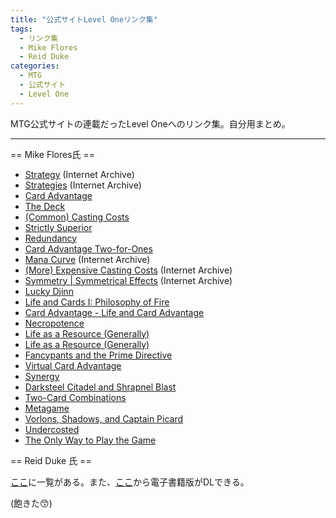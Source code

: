 ```yaml
---
title: "公式サイトLevel Oneリンク集"
tags:
  - リンク集
  - Mike Flores
  - Reid Duke
categories:
  - MTG
  - 公式サイト
  - Level One
---
```


MTG公式サイトの連載だったLevel Oneへのリンク集。自分用まとめ。

<!-- more -->

----

== Mike Flores氏 ==

  * [Strategy](http://web.archive.org/web/20140707094843/http://archive.wizards.com/Magic/magazine/article.aspx?x=mtg/daily/lo/284) (Internet Archive)
  * [Strategies](http://web.archive.org/web/20140723071613/http://archive.wizards.com/Magic/magazine/article.aspx?x=mtg/daily/lo/285) (Internet Archive)
  * [Card Advantage](http://magic.wizards.com/en/articles/archive/level-one/card-advantage-2014-02-14)
  * [The Deck](http://magic.wizards.com/en/articles/archive/level-one/deck-2014-02-17)
  * [(Common) Casting Costs](http://magic.wizards.com/en/articles/archive/level-one/common-casting-costs-2014-02-24)
  * [Strictly Superior](http://magic.wizards.com/en/articles/archive/level-one/strictly-superior-2014-03-03)
  * [Redundancy](http://magic.wizards.com/en/articles/archive/level-one/redundancy-2014-03-10)
  * [Card Advantage Two-for-Ones](http://magic.wizards.com/en/articles/archive/level-one/card-advantage-two-ones-2014-03-17)
  * [Mana Curve](http://web.archive.org/web/20140731125615/http://archive.wizards.com/Magic/magazine/article.aspx?x=mtg/daily/lo/292) (Internet Archive)
  * [(More) Expensive Casting Costs](http://web.archive.org/web/20150518222444/http://archive.wizards.com/Magic/magazine/Article.aspx?x=mtg/daily/lo/293) (Internet Archive)
  * [Symmetry | Symmetrical Effects](http://web.archive.org/web/20150916173327/http://archive.wizards.com/Magic/magazine/Article.aspx?x=mtg/daily/lo/294) (Internet Archive)
  * [Lucky Djinn](http://magic.wizards.com/en/articles/archive/level-one/lucky-djinn-2014-04-14)
  * [Life and Cards I: Philosophy of Fire](http://magic.wizards.com/en/articles/archive/level-one/life-and-cards-i-philosophy-fire-2014-04-28)
  * [Card Advantage - Life and Card Advantage](http://magic.wizards.com/en/articles/archive/level-one/card-advantage%E2%80%94life-and-card-advantage-2014-05-05)
  * [Necropotence](http://magic.wizards.com/en/articles/archive/level-one/necropotence-2014-05-12)
  * [Life as a Resource (Generally)](http://magic.wizards.com/en/articles/archive/level-one/life-resource-generally-2014-05-19)
  * [Life as a Resource (Generally)](http://magic.wizards.com/en/articles/archive/level-one/life-resource-generally-2014-05-26)
  * [Fancypants and the Prime Directive](http://magic.wizards.com/en/articles/archive/level-one/fancypants-and-prime-directive-2014-06-02)
  * [Virtual Card Advantage](http://magic.wizards.com/en/articles/archive/level-one/virtual-card-advantage-2014-06-10)
  * [Synergy](http://magic.wizards.com/en/articles/archive/level-one/synergy-2014-06-16)
  * [Darksteel Citadel and Shrapnel Blast](http://magic.wizards.com/en/articles/archive/level-one/darksteel-citadel-and-shrapnel-blast-2014-06-23)
  * [Two-Card Combinations](http://magic.wizards.com/en/articles/archive/level-one/two-card-combinations-2014-06-30)
  * [Metagame](http://magic.wizards.com/en/articles/archive/level-one/metagame-2014-07-14)
  * [Vorlons, Shadows, and Captain Picard](http://magic.wizards.com/en/articles/archive/LO/vorlons-shadows-and-captain-picard-2014-07-21)
  * [Undercosted](http://magic.wizards.com/en/articles/archive/level-one/undercosted-2014-07-28)
  * [The Only Way to Play the Game](http://magic.wizards.com/en/articles/archive/lo/only-way-play-game-2014-08-04)

== Reid Duke 氏 ==

[ここ](http://magic.wizards.com/en/articles/archive/level-one/level-one-full-course-2015-10-05)に一覧がある。また、[ここ](http://magic.wizards.com/en/articles/archive/arcana/best-2015-and-holiday-treats-2015-12-10)から電子書籍版がDLできる。

(飽きた&#128537;)


